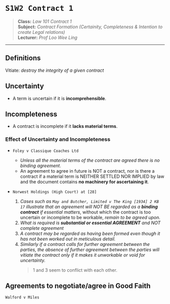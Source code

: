 # `S1W2 Contract 1`

> **Class:** *Law 101 Contract 1*  
> **Subject:** *Contract Formation (Certainity, Completeness & Intention to create Legal relations)*  
> **Lecturer:** *Prof Loo Wee Ling*  

---

## Definitions

Vitiate: *destroy the integrity of a given contract*

## Uncertainty
* A term is uncertain if it is **incomprehensible**.

## Incompleteness
* A contract is incomplete if it **lacks material terms**.

### Effect of Uncertainty and Incompleteness
* `Foley v Classique Coaches Ltd`
    * *Unless all the material terms of the contract are agreed there is no binding agreement*.  
    * An agreement to agree in future is NOT a contract, nor is there a contract if a material term is NEITHER SETTLED NOR IMPLIED by law and the document contains **no machinery for ascertaining it**.

* `Norwest Holdings (High Court) at [28]`
    1. *Cases such as `May and Butcher, Limited v The King [1934] 2 KB 17` illustrate that an agreement will NOT BE regarded as a **binding contract** if essential matters*, without which the contract is too uncertain or incomplete to be workable, *remain to be agreed upon.*
    2. *What is required is **substantial or essential AGREEMENT** and NOT complete agreement*
    3. *A contract may be regarded as having been formed even though it has not been worked out in meticulous detail.* 
    4. *Similarly if a contract calls for further agreement between the parties, the absence of further agreement between the parties will vitiate the contract only if it makes it unworkable or void for uncertainty.*
        > 1 and 3 seem to conflict with each other.

## Agreements to negotiate/agree in Good Faith

`Walford v Miles`
